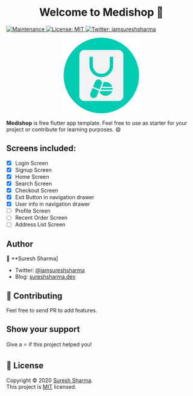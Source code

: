 <h1 align="center">Welcome to Medishop 👋</h1>
<p>
  
  <a href="https://github.com/iamshadmirza/react-native-design-system/graphs/commit-activity">
    <img alt="Maintenance" src="https://img.shields.io/badge/Maintained%3F-yes-green.svg" target="_blank" />
  </a>
  <a href="https://github.com/iamshadmirza/react-native-design-system/blob/master/LICENSE">
    <img alt="License: MIT" src="https://img.shields.io/badge/License-MIT-yellow.svg" target="_blank" />
  </a>
  <a href="https://twitter.com/iamsureshsharma">
    <img alt="Twitter: iamsureshsharma" src="https://img.shields.io/twitter/follow/iamsureshsharma.svg?style=social" target="_blank" />
  </a>
</p>

<p align="center">
   <img alt="medishop logo" src="./assets/icons/logo.png" width="200">
</p>

**Medishop** is free flutter app template. Feel free to use as starter for your project or contribute for learning purposes. 😄

## Screens included:

- [x] Login Screen
- [x] Signup Screen
- [x] Home Screen
- [x] Search Screen
- [x] Checkout Screen
- [x] Exit Button in navigation drawer
- [x] User info in navigation drawer
- [ ] Profile Screen
- [ ] Recent Order Screen
- [ ] Address List Screen

## Author

👤 **Suresh Sharma]

- Twitter: [@iamsureshsharma](https://twitter.com/iamsureshsharma)
- Blog: [sureshsharma.dev](https://sureshsharma.dev)

## 🤝 Contributing

Feel free to send PR to add features.

## Show your support

Give a ⭐️ if this project helped you!

## 📝 License

Copyright © 2020 [Suresh Sharma](https://github.com/iamsureshsharma).<br />
This project is [MIT](https://github.com/iamsuresharma/medishop/blob/master/LICENSE) licensed.
